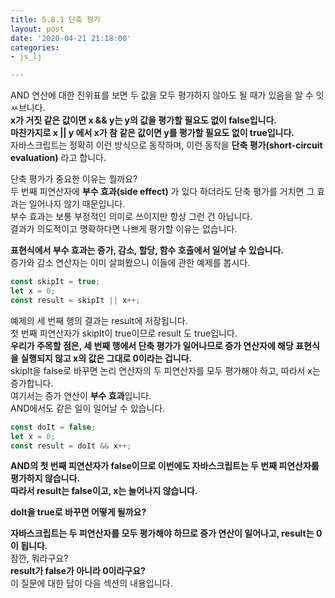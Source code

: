 ```yaml
---
title: 5.8.1 단축 평가
layout: post
date: '2020-04-21 21:18:00'
categories:
- js_lj

---
```


AND 연산에 대한 진위표를 보면 두 값을 모두 평가하지 않아도 될 때가 있음을 알 수 잇ㅆ브니다.  
**x가 거짓 같은 값이면 x && y는 y의 값을 평가할 필요도 없이 false입니다.**  
**마찬가지로 x || y 에서 x가 참 같은 값이면 y를 평가할 필요도 없이 true입니다.**  
자바스크립트는 정확히 이런 방식으로 동작하며, 이런 동작을 **단축 평가(short-circuit evaluation)** 라고 합니다.

단축 평가가 중요한 이유는 뭘까요?  
두 번째 피연산자에 **부수 효과(side effect)** 가 있다 하더라도 단축 평가를 거치면 그 효과는 일어나지 않기 때문입니다.  
부수 효과는 보통 부정적인 의미로 쓰이지만 항상 그런 건 아닙니다.  
결과가 의도적이고 명확하다면 나쁘게 평가할 이유는 없습니다.  

**표현식에서 부수 효과는 증가, 감소, 할당, 함수 호출에서 일어날 수 있습니다.**  
증가와 감소 연산자는 이미 살펴봤으니 이들에 관한 예제를 봅시다.

```javascript
const skipIt = true;
let x = 0;
const result = skipIt || x++;
```

예제의 세 번째 행의 결과는 result에 저장됩니다.  
첫 번째 피연산자가 skipIt이 true이므로 result 도 true입니다.  
**우리가 주목할 점은, 세 번째 행에서 단축 평가가 일어나므로 증가 연산자에 해당 표현식을 실행되지 않고 x의 값은 그대로 0이라는 겁니다.**  
skipIt을 false로 바꾸면 논리 연산자의 두 피연산자를 모두 평가해야 하고, 따라서 x는 증가합니다.  
여기서는 증가 연산이 **부수 효과**입니다.  
AND에서도 같은 일이 일어날 수 있습니다.

```javascript
const doIt = false;
let x = 0;
const result = doIt && x++;
```

**AND의 첫 번째 피연산자가 false이므로 이번에도 자바스크립트는 두 번째 피연산자를 평가하지 않습니다.**  
**따라서 result는 false이고, x는 늘어나지 않습니다.**  

**doIt을 true로 바꾸면 어떻게 될까요?**  

**자바스크립트는 두 피연산자를 모두 평가해야 하므로 증가 연산이 일어나고, result는 0이 됩니다.**  
잠깐, 뭐라구요?  
**result가 false가 아니라 0이라구요?**  
이 질문에 대한 답이 다음 섹션의 내용입니다.